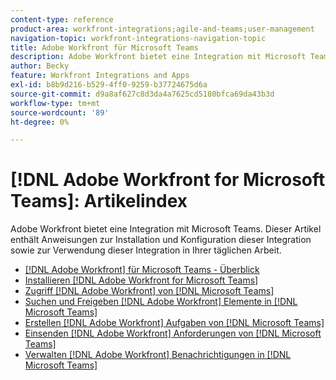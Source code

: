 ```yaml
---
content-type: reference
product-area: workfront-integrations;agile-and-teams;user-management
navigation-topic: workfront-integrations-navigation-topic
title: Adobe Workfront für Microsoft Teams
description: Adobe Workfront bietet eine Integration mit Microsoft Teams. Dieser Artikel enthält Anweisungen zur Installation und Konfiguration dieser Integration sowie zur Verwendung dieser Integration in Ihrer täglichen Arbeit.
author: Becky
feature: Workfront Integrations and Apps
exl-id: b8b9d216-b529-4ff0-9259-b37724675d6a
source-git-commit: d9a8af627c8d3da4a7625cd5180bfca69da43b3d
workflow-type: tm+mt
source-wordcount: '89'
ht-degree: 0%

---
```


# [!DNL Adobe Workfront for Microsoft Teams]: Artikelindex

<!--Audited: 01/2024-->

Adobe Workfront bietet eine Integration mit Microsoft Teams. Dieser Artikel enthält Anweisungen zur Installation und Konfiguration dieser Integration sowie zur Verwendung dieser Integration in Ihrer täglichen Arbeit.

* [[!DNL Adobe Workfront] für Microsoft Teams - Überblick](../../workfront-integrations-and-apps/using-workfront-with-microsoft-teams/workfront-for-microsoft-teams.md)
* [Installieren [!DNL Adobe Workfront for Microsoft Teams]](../../workfront-integrations-and-apps/using-workfront-with-microsoft-teams/install-workfront-ms-teams.md)
* [Zugriff [!DNL Adobe Workfront] von [!DNL Microsoft Teams]](../../workfront-integrations-and-apps/using-workfront-with-microsoft-teams/access-workfront-from-ms-teams.md)
* [Suchen und Freigeben [!DNL Adobe Workfront] Elemente in [!DNL Microsoft Teams]](../../workfront-integrations-and-apps/using-workfront-with-microsoft-teams/search-for-and-share-wf-items-in-ms-teams.md)
* [Erstellen [!DNL Adobe Workfront] Aufgaben von [!DNL Microsoft Teams]](../../workfront-integrations-and-apps/using-workfront-with-microsoft-teams/create-workfront-tasks-from-ms-teams.md)
* [Einsenden [!DNL Adobe Workfront] Anforderungen von [!DNL Microsoft Teams]](../../workfront-integrations-and-apps/using-workfront-with-microsoft-teams/submit-workfront-requests-from-ms-teams.md)
* [Verwalten [!DNL Adobe Workfront] Benachrichtigungen in [!DNL Microsoft Teams]](../../workfront-integrations-and-apps/using-workfront-with-microsoft-teams/manage-wf-notifications-approval-requests-ms-teams.md)
